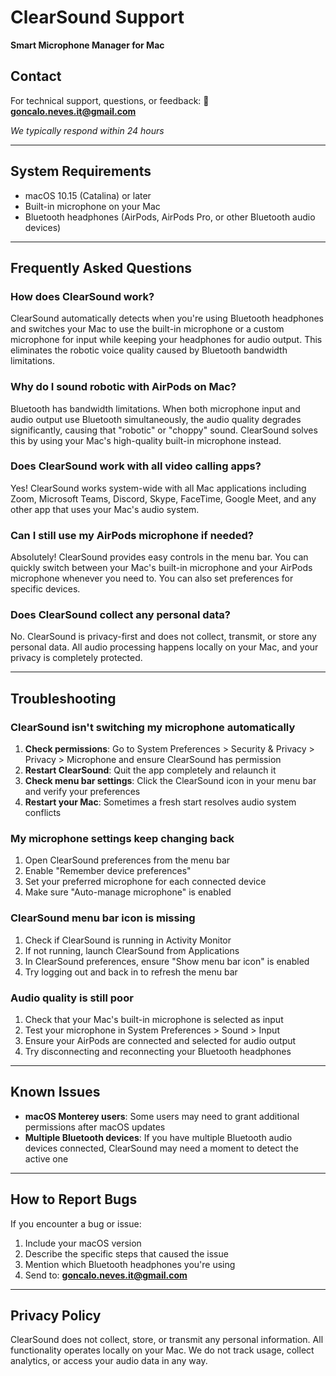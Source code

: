 # ClearSound Support

**Smart Microphone Manager for Mac**

## Contact

For technical support, questions, or feedback:
📧 **goncalo.neves.it@gmail.com**

*We typically respond within 24 hours*

---

## System Requirements

- macOS 10.15 (Catalina) or later
- Built-in microphone on your Mac  
- Bluetooth headphones (AirPods, AirPods Pro, or other Bluetooth audio devices)

---

## Frequently Asked Questions

### How does ClearSound work?
ClearSound automatically detects when you're using Bluetooth headphones and switches your Mac to use the built-in microphone or a custom microphone for input while keeping your headphones for audio output. This eliminates the robotic voice quality caused by Bluetooth bandwidth limitations.

### Why do I sound robotic with AirPods on Mac?
Bluetooth has bandwidth limitations. When both microphone input and audio output use Bluetooth simultaneously, the audio quality degrades significantly, causing that "robotic" or "choppy" sound. ClearSound solves this by using your Mac's high-quality built-in microphone instead.

### Does ClearSound work with all video calling apps?
Yes! ClearSound works system-wide with all Mac applications including Zoom, Microsoft Teams, Discord, Skype, FaceTime, Google Meet, and any other app that uses your Mac's audio system.

### Can I still use my AirPods microphone if needed?
Absolutely! ClearSound provides easy controls in the menu bar. You can quickly switch between your Mac's built-in microphone and your AirPods microphone whenever you need to. You can also set preferences for specific devices.

### Does ClearSound collect any personal data?
No. ClearSound is privacy-first and does not collect, transmit, or store any personal data. All audio processing happens locally on your Mac, and your privacy is completely protected.

---

## Troubleshooting

### ClearSound isn't switching my microphone automatically

1. **Check permissions**: Go to System Preferences > Security & Privacy > Privacy > Microphone and ensure ClearSound has permission
2. **Restart ClearSound**: Quit the app completely and relaunch it
3. **Check menu bar settings**: Click the ClearSound icon in your menu bar and verify your preferences
4. **Restart your Mac**: Sometimes a fresh start resolves audio system conflicts

### My microphone settings keep changing back

1. Open ClearSound preferences from the menu bar
2. Enable "Remember device preferences" 
3. Set your preferred microphone for each connected device
4. Make sure "Auto-manage microphone" is enabled

### ClearSound menu bar icon is missing

1. Check if ClearSound is running in Activity Monitor
2. If not running, launch ClearSound from Applications
3. In ClearSound preferences, ensure "Show menu bar icon" is enabled
4. Try logging out and back in to refresh the menu bar

### Audio quality is still poor

1. Check that your Mac's built-in microphone is selected as input
2. Test your microphone in System Preferences > Sound > Input
3. Ensure your AirPods are connected and selected for audio output
4. Try disconnecting and reconnecting your Bluetooth headphones

---

## Known Issues

- **macOS Monterey users**: Some users may need to grant additional permissions after macOS updates
- **Multiple Bluetooth devices**: If you have multiple Bluetooth audio devices connected, ClearSound may need a moment to detect the active one

---

## How to Report Bugs

If you encounter a bug or issue:

1. Include your macOS version
2. Describe the specific steps that caused the issue
3. Mention which Bluetooth headphones you're using
4. Send to: **goncalo.neves.it@gmail.com**

---

## Privacy Policy

ClearSound does not collect, store, or transmit any personal information. All functionality operates locally on your Mac. We do not track usage, collect analytics, or access your audio data in any way.